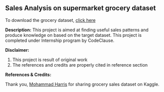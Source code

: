 Sales Analysis on supermarket grocery dataset
-
To download the grocery dataset, [click here](https://www.kaggle.com/datasets/mohamedharris/supermart-grocery-sales-retail-analytics-dataset)

**Description:**
This project is aimed at finding useful sales patterns
and produce knowledge on based on the target dataset. This project is 
completed under Internship program by CodeClause.

**Disclaimer:**
1. This project is result of original work
2. The references and credits are properly cited in reference section

**References & Credits:**

Thank you, [Mohammad Harris](https://www.kaggle.com/mohamedharris) for sharing grocery sales dataset on Kaggle.